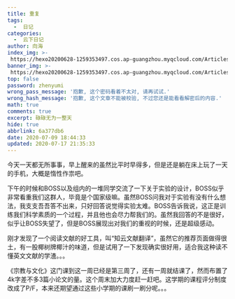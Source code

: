 ```yaml
---
title: 重复
tags:
  -  日记
categories:
  -  云下日记
author: 向海
index_img: >-
 https://hexo20200628-1259353497.cos.ap-guangzhou.myqcloud.com/Articles/Diary/20200709_%E6%A2%A6%E6%83%B3%E5%AE%B6.png
banner_img: >-
 https://hexo20200628-1259353497.cos.ap-guangzhou.myqcloud.com/Articles/Diary/20200709_%E9%9B%A8.png
top: false
password: zhenyumi
wrong_pass_message: '抱歉, 这个密码看着不太对, 请再试试.'
wrong_hash_message: '抱歉, 这个文章不能被校验, 不过您还是能看看解密后的内容.'
math: true
comments: true
excerpt: 碌碌无为一整天
hide: true
abbrlink: 6a377db6
date: 2020-07-09 18:44:33
updated: 2020-07-17 21:35:33
---
```


今天一天都无所事事，早上醒来的虽然比平时早得多，但是还是躺在床上玩了一天的手机，大概是惰性作祟吧。

下午的时候和BOSS以及组内的一堆同学交流了一下关于实验的设计，BOSS似乎非常看重我们这群人，毕竟是个国家级嘛。虽然BOSS问我对于实验有没有什么想法，我支支吾吾答不出来，只好回答说觉得实验太难。BOSS告诉我说，这正是训练我们科学素质的一个过程，并且他也会尽力帮我们的。虽然我回答的不是很好，似乎让BOSS失望了，但是BOSS展现出对我们的重视的时候，还是超级感动。

刚才发现了一个阅读文献的好工具，叫“知云文献翻译”，虽然它的推荐页面做得很土，有一股椰树牌椰汁的味道，但是试用了一下发现确实很好用，适合我这种读不懂英文文献的学渣。。。

《宗教与文化》这门课到这一周已经是第三周了，还有一周就结课了，然而布置了4k字差不多3篇小论文的量。这个周末加大力度赶一赶吧。这学期的课程评分制度改成了P/F，本来还期望通过这些小学期的课刷一刷分呢。。。

